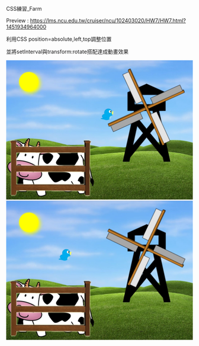 CSS練習_Farm

Preview : https://lms.ncu.edu.tw/cruiser/ncu/102403020/HW7/HW7.html?1451934964000

利用CSS position=absolute,left,top調整位置

並將setInterval與transform:rotate搭配達成動畫效果

![Screenshot](Farm_screenshot_01.jpg?raw=true "Screenshot")
![Screenshot](Farm_screenshot_02.jpg?raw=true "Screenshot")
